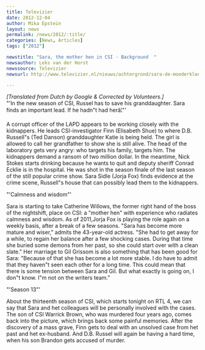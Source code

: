 ```yaml
---
title: Televizier
date: 2012-12-04
author: Mika Epstein
layout: news
permalink: /news/2012/:title/
categories: [News, Articles]
tags: ["2012"]

newstitle: "Sara, the mother hen in CSI - Background  "
newsauthor: Leks van der Horst  
newssource: Televizier  
newsurl: http://www.televizier.nl/nieuws/achtergrond/sara-de-moederkloek-in-csi-achtergrond.1049543.lynkx  

---
```


*[Translated from Dutch by Google & Corrected by Volunteers.]*  
"'In the new season of CSI, Russel has to save his granddaughter. Sara finds an important lead. If he hadn"t had herâ¦"'

A corrupt officer of the LAPD appears to be working closely with the kidnappers. He leads CSI-investigator Finn (Elisabeth Shue) to where D.B. Russell"s (Ted Danson) granddaughter Katie is being held. The girl is allowed to call her grandfather to show she is still alive. The head of the laboratory gets very angry: who targets his family, targets him. The kidnappers demand a ransom of two million dollar. In the meantime, Nick Stokes starts drinking because he wants to quit and deputy sheriff Conrad Ecklie is in the hospital. He was shot in the season finale of the last season of the still popular crime show. Sara Sidle (Jorja Fox) finds evidence at the crime scene, Russell"s house that can possibly lead them to the kidnappers.

"'Calmness and wisdom"'

Sara is starting to take Catherine Willows, the former right hand of the boss of the nightshift, place on CSI: a "mother hen" with experience who radiates calmness and wisdom. As of 2011,Jorja Fox is playing the role again on a weekly basis, after a break of a few seasons. "Sara has become more mature and wiser," admits the 43-year-old actress. "She had to get away for a while, to regain her balance after a few shocking cases. During that time she buried some demons from her past, so she could start over with a clean slate." Her marriage to Gil Grissom is also something that has been good for Sara: "Because of that she has become a lot more stable. I do have to admit that they haven"t seen each other for a long time. This could mean that there is some tension between Sara and Gil. But what exactly is going on, I don"t know. I"m not on the writers team."

"'Season 13"'

About the thirteenth season of CSI, which starts tonight on RTL 4, we can say that Sara and het colleagues will be personally involved with the cases. The son of CSI Warrick Brown, who was murdered four years ago, comes back into the picture, which brings back some painful memories. After the discovery of a mass grave, Finn gets to deal with an unsolved case from het past and het ex-husband. And D.B. Russel will again be having a hard time, when his son Brandon gets accused of murder.  
